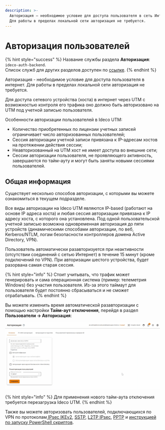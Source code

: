 ```yaml
---
description: >-
  Авторизация – необходимое условие для доступа пользователя в сеть Интернет.
  Для работы в пределах локальной сети авторизация не требуется.
---
```


# Авторизация пользователей

{% hint style="success" %}
Название службы раздела **Авторизация**: `ideco-auth-backend`. \
Список служб для других разделов доступен по [ссылке](../../server-management/terminal.md).
{% endhint %}

Авторизация - необходимое условие для доступа пользователя в интернет. Для работы в пределах локальной сети авторизация не требуется.

Для доступа сетевого устройства (хоста) в интернет через UTM с возможностью контроля его трафика оно должно быть авторизовано на UTM под учетной записью пользователя.

Особенности авторизации пользователей в Ideco UTM:

* Количество приобретенных по лицензии учетных записей ограничивает число авторизованных пользователей;
* Сессия авторизации учетной записи привязана к IP-адресам хостов на протяжении действия сессии;
* Неавторизованный на UTM хост не имеет доступа во внешние сети;
* Сессии авторизации пользователя, не проявляющего активность, завершаются по тайм-ауту и могут быть заняты новыми сессиями пользователей.

## Общая информация

Существует несколько способов авторизации, с которыми вы можете ознакомиться в текущем подразделе.

Все виды авторизации на Ideco UTM являются IP-based (работают на основе IP адреса хоста) и любая сессия авторизации привязана к IP адресу хоста, с которого она установлена. Под одной пользовательской учетной записью возможна одновременная авторизация до пяти устройств (динамическими способами авторизации, по веб, Kerberos/NTLM, логам безопасности контроллеров домена Active Directory, VPN).

Пользователь автоматически разавторизуется при неактивности (отсутствии соединений с сетью Интернет) в течение 15 минут (кроме подключений по VPN). При авторизации шестого устройства, будет разорвана самая старая сессия.

{% hint style="info" %}
Стоит учитывать, что трафик может генерировать и сама операционная система (пример: телеметрия Windows) без участия пользователя. Из-за этого таймаут для пользователя будет постоянно сбрасываться и не сможет отрабатывать.
{% endhint %}

Вы можете изменить время автоматической разавторизации с помощью настройки **Тайм-аут отключения**, перейдя в раздел **Пользователи -> Авторизация**:

![](../../../.gitbook/assets/time_out_01.gif)

{% hint style="info" %}
Для применения нового тайм-аута отключения требуется перезагрузка Ideco UTM.
{% endhint %}

Также вы можете авторизовать пользователей, подключающихся по VPN по протоколам[ IPsec IKEv2](vpn-connection/ipsec-ikev2.md), [SSTP](vpn-connection/sstp.md), [L2TP IPsec](vpn-connection/l2tp-ipsec.md), [PPTP](vpn-connection/pptp.md) и [инструкцией по запуску PowerShell скриптов](vpn-connection/running-powershell-scripts.md).
